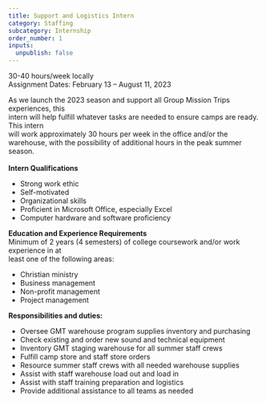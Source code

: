 ```yaml
---
title: Support and Logistics Intern
category: Staffing
subcategory: Internship
order_number: 1
inputs:
  unpublish: false
---
```

30-40 hours/week locally<br>Assignment Dates: February 13 – August 11, 2023

As we launch the 2023 season and support all Group Mission Trips experiences, this<br>intern will help fulfill whatever tasks are needed to ensure camps are ready. This intern<br>will work approximately 30 hours per week in the office and/or the warehouse, with the possibility of additional hours in the peak summer season.<br><br>**Intern Qualifications**

* Strong work ethic
* Self-motivated
* Organizational skills
* Proficient in Microsoft Office, especially Excel
* Computer hardware and software proficiency

**Education and Experience Requirements**<br>Minimum of 2 years (4 semesters) of college coursework and/or work experience in at<br>least one of the following areas:

* Christian ministry
* Business management
* Non-profit management
* Project management

**Responsibilities and duties:**

* Oversee GMT warehouse program supplies inventory and purchasing
* Check existing and order new sound and technical equipment
* Inventory GMT staging warehouse for all summer staff crews
* Fulfill camp store and staff store orders
* Resource summer staff crews with all needed warehouse supplies
* Assist with staff warehouse load out and load in
* Assist with staff training preparation and logistics&nbsp;
* Provide additional assistance to all teams as needed